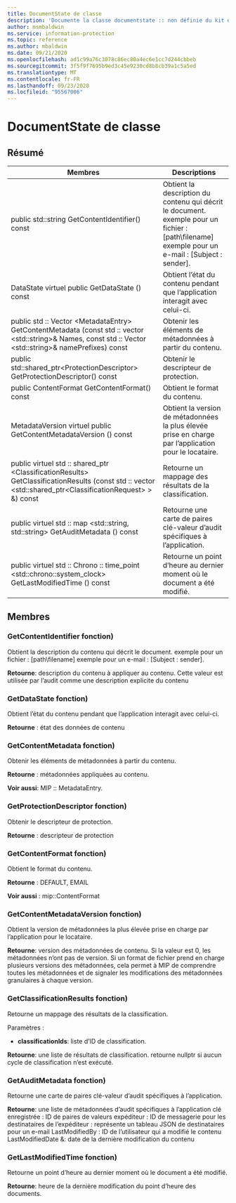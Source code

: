 ```yaml
---
title: DocumentState de classe
description: 'Documente la classe documentstate :: non définie du kit de développement logiciel (SDK) Microsoft Information Protection (MIP).'
author: msmbaldwin
ms.service: information-protection
ms.topic: reference
ms.author: mbaldwin
ms.date: 09/21/2020
ms.openlocfilehash: ad1c99a76c3078c86ec80a4ec6e1cc7d244cbbeb
ms.sourcegitcommit: 3f5f9f7695b9ed3c45e9230cd8b8cb39a1c5a5ed
ms.translationtype: MT
ms.contentlocale: fr-FR
ms.lasthandoff: 09/23/2020
ms.locfileid: "95567006"
---
```

# <a name="class-documentstate"></a>DocumentState de classe 
  
## <a name="summary"></a>Résumé
 Membres                        | Descriptions                                
--------------------------------|---------------------------------------------
public std::string GetContentIdentifier() const  |  Obtient la description du contenu qui décrit le document. exemple pour un fichier : [path\filename] exemple pour un e-mail : [Subject : sender].
DataState virtuel public GetDataState () const  |  Obtient l’état du contenu pendant que l’application interagit avec celui-ci.
public std :: Vector \<MetadataEntry\> GetContentMetadata (const std :: vector \<std::string\>& Names, const std :: Vector \<std::string\>& namePrefixes) const  |  Obtenir les éléments de métadonnées à partir du contenu.
public std::shared_ptr\<ProtectionDescriptor\> GetProtectionDescriptor() const  |  Obtenir le descripteur de protection.
public ContentFormat GetContentFormat() const  |  Obtient le format du contenu.
MetadataVersion virtuel public GetContentMetadataVersion () const  |  Obtient la version de métadonnées la plus élevée prise en charge par l’application pour le locataire.
public virtuel std :: shared_ptr \<ClassificationResults\> GetClassificationResults (const std :: vector \<std::shared_ptr\<ClassificationRequest\> \> &) const  |  Retourne un mappage des résultats de la classification.
public virtuel std :: map \<std::string, std::string\> GetAuditMetadata () const  |  Retourne une carte de paires clé-valeur d’audit spécifiques à l’application.
public virtuel std :: Chrono :: time_point \<std::chrono::system_clock\> GetLastModifiedTime () const  |  Retourne un point d’heure au dernier moment où le document a été modifié.
  
## <a name="members"></a>Membres
  
### <a name="getcontentidentifier-function"></a>GetContentIdentifier fonction)
Obtient la description du contenu qui décrit le document. exemple pour un fichier : [path\filename] exemple pour un e-mail : [Subject : sender].

  
**Retourne**: description du contenu à appliquer au contenu.
Cette valeur est utilisée par l’audit comme une description explicite du contenu
  
### <a name="getdatastate-function"></a>GetDataState fonction)
Obtient l’état du contenu pendant que l’application interagit avec celui-ci.

  
**Retourne** : état des données de contenu
  
### <a name="getcontentmetadata-function"></a>GetContentMetadata fonction)
Obtenir les éléments de métadonnées à partir du contenu.

  
**Retourne** : métadonnées appliquées au contenu. 
  
**Voir aussi**: MIP :: MetadataEntry.
  
### <a name="getprotectiondescriptor-function"></a>GetProtectionDescriptor fonction)
Obtenir le descripteur de protection.

  
**Retourne** : descripteur de protection
  
### <a name="getcontentformat-function"></a>GetContentFormat fonction)
Obtient le format du contenu.

  
**Retourne** : DEFAULT, EMAIL 
  
**Voir aussi** : mip::ContentFormat
  
### <a name="getcontentmetadataversion-function"></a>GetContentMetadataVersion fonction)
Obtient la version de métadonnées la plus élevée prise en charge par l’application pour le locataire.

  
**Retourne**: version des métadonnées de contenu. Si la valeur est 0, les métadonnées n’ont pas de version. Si un format de fichier prend en charge plusieurs versions des métadonnées, cela permet à MIP de comprendre toutes les métadonnées et de signaler les modifications des métadonnées granulaires à chaque version.
  
### <a name="getclassificationresults-function"></a>GetClassificationResults fonction)
Retourne un mappage des résultats de la classification.

Paramètres :  
* **classificationIds**: liste d’ID de classification. 



  
**Retourne**: une liste de résultats de classification. retourne nullptr si aucun cycle de classification n’est exécuté.
  
### <a name="getauditmetadata-function"></a>GetAuditMetadata fonction)
Retourne une carte de paires clé-valeur d’audit spécifiques à l’application.

  
**Retourne**: une liste de métadonnées d’audit spécifiques à l’application clé enregistrée : ID de paires de valeurs expéditeur : ID de messagerie pour les destinataires de l’expéditeur : représente un tableau JSON de destinataires pour un e-mail LastModifiedBy : ID de l’utilisateur qui a modifié le contenu LastModifiedDate &: date de la dernière modification du contenu
  
### <a name="getlastmodifiedtime-function"></a>GetLastModifiedTime fonction)
Retourne un point d’heure au dernier moment où le document a été modifié.

  
**Retourne**: heure de la dernière modification du point d’heure des documents.